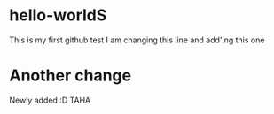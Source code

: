 # hello-worldS
This is my first github test
I am changing this line
and add'ing this one
# Another change
Newly added :D
TAHA
